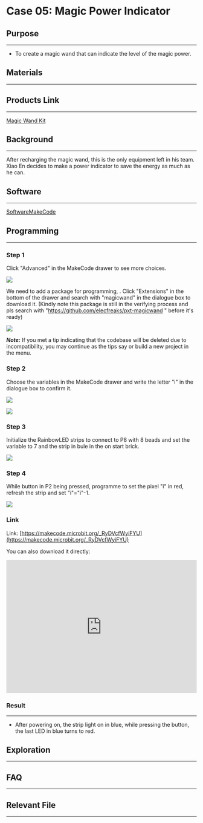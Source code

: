 # Case 05: Magic Power Indicator

## Purpose

---

- To create a magic wand that can indicate the level of the magic power. 

## Materials 

---

##  Products Link
---

[Magic Wand Kit](https://www.elecfreaks.com/micro-bit-magic-wand-without-micro-bit.html)


## Background

---
After recharging the magic wand, this is the only equipment left in his team. Xiao En decides to make a power indicator to save the energy as much as he can. 

## Software

---

[SoftwareMakeCode](https://makecode.microbit.org/#)

## Programming

---

### Step 1

 Click "Advanced" in the MakeCode drawer to see more choices.

![](./images/magicwand_case_01_02.png)

We need to add a package for programming, . Click "Extensions" in the bottom of the drawer and search with "magicwand" in the dialogue box to download it. (Kindly note this package is still in the verifying process and pls search with "https://github.com/elecfreaks/pxt-magicwand " before it's ready)

![](./images/magicwand_case_01_03.png)

***Note:*** If you met a tip indicating that the codebase will be deleted due to incompatibility, you may continue as the tips say or build a new project in the menu. 

### Step 2

Choose the variables in the MakeCode drawer and write the letter "i" in the dialogue box to confirm it.



![](./images/magicwand_case_03_04.png)


![](./images/magicwand_case_03_05.png)


### Step 3
Initialize the RainbowLED strips to connect to P8 with 8 beads and set the variable to 7 and the strip in bule in the on start brick.

![](./images/magicwand_case_05_07.png)


### Step 4

While button in P2 being pressed, programme to set the pixel "i" in red, refresh the strip and set "i"="i"-1.

![](./images/magicwand_case_05_08.png)

### Link

Link: [https://makecode.microbit.org/_RyDVcfWyiFYU](https://makecode.microbit.org/_RyDVcfWyiFYU)

You can also download it directly: 

<div style="position:relative;height:0;padding-bottom:70%;overflow:hidden;"><iframe style="position:absolute;top:0;left:0;width:100%;height:100%;" src="https://makecode.microbit.org/#pub:_RyDVcfWyiFYU]" frameborder="0" sandbox="allow-popups allow-forms allow-scripts allow-same-origin"></iframe></div>  

### Result
---
- After powering on, the strip light on in blue, while pressing the button, the last LED in blue turns to red. 



## Exploration

---

## FAQ

---

## Relevant File   

---
